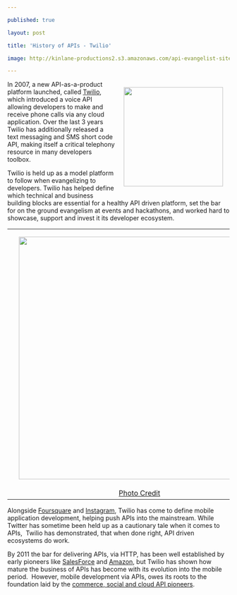 ---
published: true
layout: post
title: 'History of APIs - Twilio'
image: http://kinlane-productions2.s3.amazonaws.com/api-evangelist-site/blog/twilio-logo.jpeg
---

<p><a href="https://twilio.com/" target="_blank"><img style="padding: 15px;" src="https://s3.amazonaws.com/kinlane-productions2/api-evangelist/twilio/Twilio-Logo.png" alt="" width="225" align="right" /></a>
<p>In 2007, a new API-as-a-product platform launched, called <a href="https://twilio.com/" target="_blank">Twilio</a>, which introduced a voice API allowing developers to make and receive phone calls via any cloud application.  Over the last 3 years Twilio has additionally released a text messaging and SMS short code API, making itself a critical telephony resource in many developers toolbox.
<p>Twilio is held up as a model platform to follow when evangelizing to developers.  Twilio has helped define which technical and business building blocks are essential for a healthy API driven platform, set the bar for on the ground evangelism at events and hackathons, and worked hard to showcase, support and invest it its developer ecosystem.
<table align="center">
<tbody>
<tr>
<td align="center"><a href="http://www.dovetailsoftware.com/blogs/kmiller/archive/2009/04/13/can-your-crm-place-a-phone-call" target="_blank"><img style="padding: 15px;" src="https://s3.amazonaws.com/kinlane-productions2/api-evangelist/twilio/twilio-2009-04-13.png" alt="" width="550" align="right" /></a></td>
</tr>
<tr>
<td align="center"><a href="http://www.dovetailsoftware.com/blogs/kmiller/archive/2009/04/13/can-your-crm-place-a-phone-call" target="_blank">Photo Credit</a></td>
</tr>
</tbody>
</table>
<p>Alongside <a title="Foursquare" href="/2011/03/11/history-of-apis-foursquare-api/">Foursquare</a> and <a title="Instagram" href="/2011/03/11/history-of-apis-instagram-api/">Instagram</a>, Twilio has come to define mobile application development, helping push APIs into the mainstream.  While Twitter has sometime been held up as a cautionary tale when it comes to APIs,&nbsp; Twilio has demonstrated, that when done right, API driven ecosystems do work.
<p>By 2011 the bar for delivering APIs, via HTTP, has been well established by early pioneers like <a title="Salesforce" href="/2011/01/28/history-of-apis-salesforce-com/">SalesForce</a> and <a title="Amazon" href="/2011/01/28/history-of-apis-amazon-e-commerce/">Amazon</a>, but Twilio has shown how mature the business of APIs has become with its evolution into the mobile period.&nbsp; However, mobile development via APIs, owes its roots to the foundation laid by the <a title="commerce, social and cloud API pioneers" href="/history/">commerce, social and cloud API pioneers</a>.

